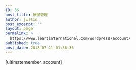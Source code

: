 ```yaml
---
ID: 36
post_title: 帳號管理
author: justin
post_excerpt: ""
layout: page
permalink: >
  https://www.leartinternational.com/wordpress/account/
published: true
post_date: 2018-07-21 01:56:36
---
```

[ultimatemember_account]